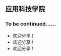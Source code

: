 ## 应用科技学院

<!-- recent-update-start -->

### To be continued...... <!-- {docsify-ignore-all} -->

- 欢迎分享！
- 欢迎分享！
- 欢迎分享！

<!-- recent-update-end -->
